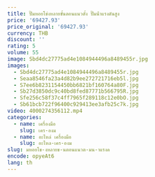 ```yaml
---
title: ปั๊มหอยโข่งหลายขั้นตอนแนวตั้ง ปั๊มน้ําแรงดันสูง
price: '69427.93'
price_original: '69427.93'
currency: THB
discount: ''
rating: 5
volume: 55
image: Sbd4dc27775ad4e1084944496a8489455r.jpg
images:
  - Sbd4dc27775ad4e1084944496a8489455r.jpg
  - Seaa8546fa23a4d82b9ee272721716eb5l.jpg
  - S7ee6b8231154450bb6821bf160764a80F.jpg
  - Sb27d3850dc9c40bd8fed87771b566795R.jpg
  - Sfe256c58f37c4ff7965f289118c12e0bO.jpg
  - Sb61bcb722f96400c929413ee3afb25c7k.jpg
video: 4000274356112.mp4
categories:
  - name: เครื่องมือ
    slug: เคร-องม
  - name: อะไหล่ เครื่องมือ
    slug: อะไหล-เคร-องม
slug: มหอยโข-งหลายข-นตอนแนวต-มน-าแรงด
encode: opyeAt6
lang: th
---
```

  